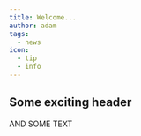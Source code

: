 ```yaml
---
title: Welcome...
author: adam
tags:
  - news
icon:
  - tip
  - info
---
```


## Some exciting header

AND SOME TEXT
